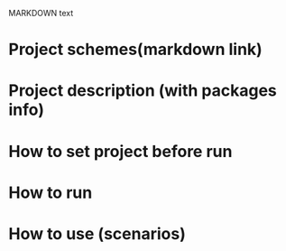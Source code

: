MARKDOWN text

# Project schemes(markdown link)

# Project description (with packages info)

# How to set project before run

# How to run

# How to use (scenarios)